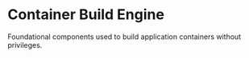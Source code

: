 # Container Build Engine

Foundational components used to build application containers without privileges.
